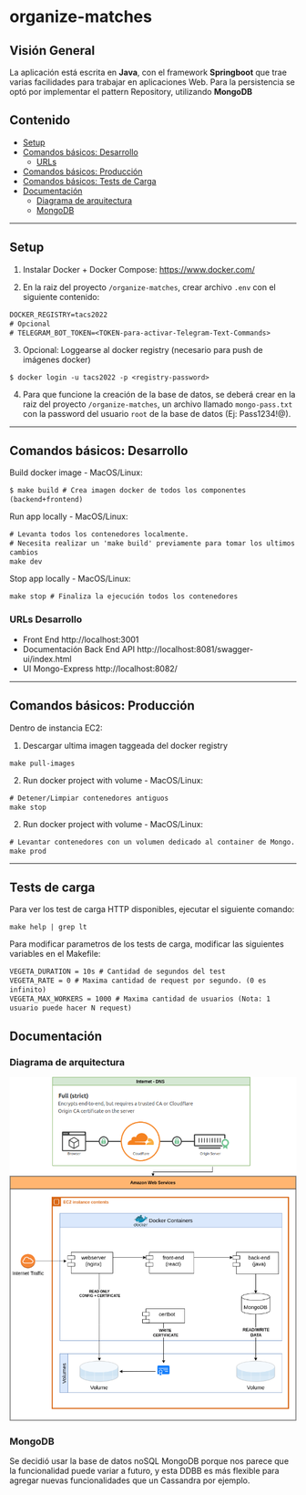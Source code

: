 # organize-matches

## Visión General

La aplicación está escrita en **Java**, con el framework **Springboot** que trae varias facilidades para trabajar en aplicaciones Web. Para la persistencia se optó por implementar el pattern Repository, utilizando **MongoDB**

## Contenido 
- [Setup](#setup)  
- [Comandos básicos: Desarrollo](#commandsdev)  
  - [URLs](#urlsdev)  
- [Comandos básicos: Producción](#commandsprod)  
- [Comandos básicos: Tests de Carga](#loadtesting)  
- [Documentación](#doc)  
  - [Diagrama de arquitectura](#doc-arq)  
  - [MongoDB](#doc-mongo)  


---

<a name="setup"/>

## Setup

1. Instalar Docker + Docker Compose:  https://www.docker.com/

2. En la raiz del proyecto `/organize-matches`, crear archivo `.env` con el siguiente contenido:

```
DOCKER_REGISTRY=tacs2022
# Opcional
# TELEGRAM_BOT_TOKEN=<TOKEN-para-activar-Telegram-Text-Commands>
```

3. Opcional: Loggearse al docker registry (necesario para push de imágenes docker)

```
$ docker login -u tacs2022 -p <registry-password>
```
4. Para que funcione la creación de la base de datos, se deberá crear en la raiz del proyecto `/organize-matches`,
un archivo llamado `mongo-pass.txt` con la password del usuario `root` de la base de datos (Ej: Pass1234!@).

---

<a name="commandsdev"/>

## Comandos básicos: Desarrollo

Build docker image - MacOS/Linux:
```
$ make build # Crea imagen docker de todos los componentes (backend+frontend)
```

Run app locally - MacOS/Linux:
```
# Levanta todos los contenedores localmente.
# Necesita realizar un 'make build' previamente para tomar los ultimos cambios
make dev
```

Stop app locally - MacOS/Linux:
```
make stop # Finaliza la ejecución todos los contenedores
```

<a name="urlsdev"/>

### URLs Desarrollo

- Front End http://localhost:3001
- Documentación Back End API http://localhost:8081/swagger-ui/index.html
- UI Mongo-Express http://localhost:8082/

---

<a name="commandsprod"/>

## Comandos básicos: Producción

Dentro de instancia EC2:

1. Descargar ultima imagen taggeada del docker registry
```
make pull-images
```

2. Run docker project with volume - MacOS/Linux:
```
# Detener/Limpiar contenedores antiguos
make stop
```

2. Run docker project with volume - MacOS/Linux:
```
# Levantar contenedores con un volumen dedicado al container de Mongo.
make prod
```

---

<a name="loadtesting"/>

## Tests de carga

Para ver los test de carga HTTP disponibles, ejecutar el siguiente comando:

```shell
make help | grep lt
```

Para modificar parametros de los tests de carga, modificar las siguientes variables en el Makefile:

```
VEGETA_DURATION = 10s # Cantidad de segundos del test
VEGETA_RATE = 0 # Maxima cantidad de request por segundo. (0 es infinito)
VEGETA_MAX_WORKERS = 1000 # Maxima cantidad de usuarios (Nota: 1 usuario puede hacer N request)
```


<a name="doc"/>

## Documentación

<a name="doc-arq"/>

### Diagrama de arquitectura


![Architecture-Diagram](doc/Architecture-Diagram.png)

<a name="doc-mongo"/>

### MongoDB

Se decidió usar la base de datos noSQL MongoDB porque nos parece que la funcionalidad puede variar a futuro, y
esta DDBB es más flexible para agregar nuevas funcionalidades que un Cassandra por ejemplo.